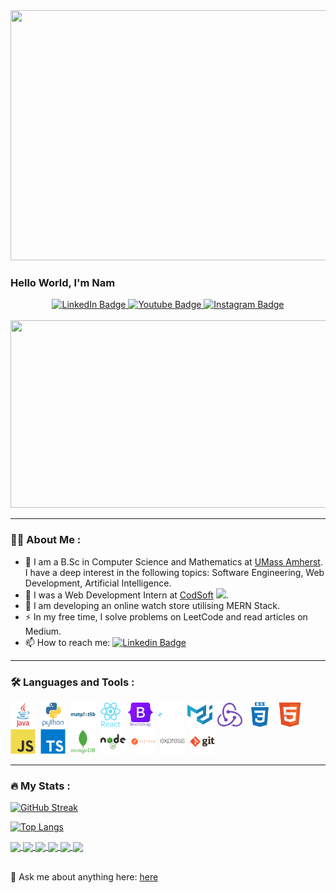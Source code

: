<div id="header" align="center">
  <img src="https://media.giphy.com/media/v1.Y2lkPTc5MGI3NjExbzJ0amMweHQ0YnEzZzUyN29wZTV0bHQzeW9jc20yazQ1ZTdjd2drdSZlcD12MV9pbnRlcm5hbF9naWZfYnlfaWQmY3Q9Zw/RbDKaczqWovIugyJmW/giphy.gif" width="1200" height="400"/>
</div>

### Hello World, I'm Nam
<div id="badges" align="center">
  <a href="https://www.linkedin.com/in/nam-pham-5473a1196/">
    <img src="https://img.shields.io/badge/LinkedIn-blue?style=for-the-badge&logo=linkedin&logoColor=white" alt="LinkedIn Badge"/>
  </a>
  <a href="https://www.youtube.com/channel/UCeSn8p73E8IxpW5ysSWBcCA">
    <img src="https://img.shields.io/badge/YouTube-red?style=for-the-badge&logo=youtube&logoColor=white" alt="Youtube Badge"/>
  </a>
  <a href="https://www.instagram.com/covid_nam/">
    <img src="https://img.shields.io/badge/Instagram-orange?style=for-the-badge&logo=instagram&logoColor=white" alt="Instagram Badge"/>
  </a>
</div>

<div align="center"><img src="https://komarev.com/ghpvc/?username=namdavid2904&style=flat-square&color=blue" alt=""/></div>

<div align="center">
  <img src="https://media.giphy.com/media/v1.Y2lkPTc5MGI3NjExYnoyd214amllcG85aW01MTVlZGxpYnFua2NmcGxxd2loZGdhcXpocSZlcD12MV9pbnRlcm5hbF9naWZfYnlfaWQmY3Q9Zw/ZVik7pBtu9dNS/giphy.gif" width="600" height="300"/>
</div>

---

### :man_technologist: About Me :
- 🏫 I am a B.Sc in Computer Science and Mathematics at [UMass Amherst](https://www.umass.edu/). I have a deep interest in the following topics: Software Engineering, Web Development, Artificial Intelligence.
- 💼 I was a Web Development Intern at [CodSoft](https://www.codsoft.in/) <img src="https://media.giphy.com/media/WUlplcMpOCEmTGBtBW/giphy.gif" width="30">.
- :telescope: I am developing an online watch store utilising MERN Stack.
- :zap: In my free time, I solve problems on LeetCode and read articles on Medium.
- :mailbox: How to reach me: [![Linkedin Badge](https://img.shields.io/badge/-Linkedin-blue?style=flat&logo=Linkedin&logoColor=white)](https://www.linkedin.com/in/nam-pham-5473a1196/)

---

### :hammer_and_wrench: Languages and Tools :

<div>
  <img src="https://github.com/devicons/devicon/blob/master/icons/java/java-original-wordmark.svg" title="Java" alt="Java" width="40" height="40"/>&nbsp;
  <img src="https://github.com/devicons/devicon/blob/master/icons/python/python-original-wordmark.svg" title="Python" alt="Python" width="40" height="40"/>&nbsp;
  <img src="https://github.com/devicons/devicon/blob/master/icons/matplotlib/matplotlib-original-wordmark.svg" title="Matplot" **alt="Matplot" width="40" height="40"/>
  <img src="https://github.com/devicons/devicon/blob/master/icons/react/react-original-wordmark.svg" title="React" alt="React" width="40" height="40"/>&nbsp;
  <img src="https://github.com/devicons/devicon/blob/master/icons/bootstrap/bootstrap-original-wordmark.svg" title="Bootstrap" alt="Bootstrap" width="40" height="40"/>&nbsp;
  <img src="https://github.com/devicons/devicon/blob/master/icons/tailwindcss/tailwindcss-original-wordmark.svg" title="Tailwind" alt="Tailwind" width="40" height="40"/>&nbsp;
  <img src="https://github.com/devicons/devicon/blob/master/icons/materialui/materialui-original.svg" title="Material UI" alt="Material UI" width="40" height="40"/>&nbsp;
  <img src="https://github.com/devicons/devicon/blob/master/icons/redux/redux-original.svg" title="Redux" alt="Redux " width="40" height="40"/>&nbsp;
  <img src="https://github.com/devicons/devicon/blob/master/icons/css3/css3-plain-wordmark.svg" title="CSS3" alt="CSS" width="40" height="40"/>&nbsp;
  <img src="https://github.com/devicons/devicon/blob/master/icons/html5/html5-original.svg" title="HTML5" alt="HTML" width="40" height="40"/>&nbsp;
  <img src="https://github.com/devicons/devicon/blob/master/icons/javascript/javascript-original.svg" title="JavaScript" alt="JavaScript" width="40" height="40"/>&nbsp;
  <img src="https://github.com/devicons/devicon/blob/master/icons/typescript/typescript-original.svg" title="JavaScript" alt="TypeScript" width="40" height="40"/>&nbsp;
  <img src="https://github.com/devicons/devicon/blob/master/icons/mongodb/mongodb-plain-wordmark.svg" title="MongoDB" alt="MongoDB" width="40" height="40"/>&nbsp;
  <img src="https://github.com/devicons/devicon/blob/master/icons/nodejs/nodejs-original-wordmark.svg" title="NodeJS" alt="NodeJS" width="40" height="40"/>&nbsp;
  <img src="https://github.com/devicons/devicon/blob/master/icons/postman/postman-original-wordmark.svg" title="Postman" alt="Postman" width="40" height="40"/>&nbsp;
  <img src="https://github.com/devicons/devicon/blob/master/icons/express/express-original-wordmark.svg" title="Express" alt="Express" width="40" height="40"/>&nbsp;
  <img src="https://github.com/devicons/devicon/blob/master/icons/git/git-original-wordmark.svg" title="Git" **alt="Git" width="40" height="40"/>
</div>

---
### :fire: My Stats :

[![GitHub Streak](http://github-readme-streak-stats.herokuapp.com?user=namdavid2904&theme=dark&background=000000)](https://git.io/streak-stats)


[![Top Langs](https://github-readme-stats.vercel.app/api/top-langs/?username=namdavid2904&layout=compact&theme=vision-friendly-dark)](https://github.com/anuraghazra/github-readme-stats)

<a href="https://github.com/namdavid2904/Watch-Store">
  <img align="center" src="https://github-readme-stats.vercel.app/api/pin/?username=namdavid2904&repo=Watch-Store&theme=radical" />
</a>

<a href="https://github.com/namdavid2904/spark-software-engineering-assessment-nam-pham">
  <!-- Change the `github-readme-stats.anuraghazra1.vercel.app` to `github-readme-stats.vercel.app`  -->
  <img align="center" src="https://github-readme-stats.vercel.app/api/pin/?username=namdavid2904&repo=spark-software-engineering-assessment-nam-pham&theme=cobalt" />
</a>

<a href="https://github.com/namdavid2904/Dragon-Repeller">
  <!-- Change the `github-readme-stats.anuraghazra1.vercel.app` to `github-readme-stats.vercel.app`  -->
  <img align="center" src="https://github-readme-stats.vercel.app/api/pin/?username=namdavid2904&repo=Dragon-Repeller&theme=dark" />
</a>

<a href="https://github.com/namdavid2904/band-site">
  <!-- Change the `github-readme-stats.anuraghazra1.vercel.app` to `github-readme-stats.vercel.app`  -->
  <img align="center" src="https://github-readme-stats.vercel.app/api/pin/?username=namdavid2904&repo=band-site&theme=merko" />
</a>

<a href="https://github.com/namdavid2904/employee-data-processing">
  <!-- Change the `github-readme-stats.anuraghazra1.vercel.app` to `github-readme-stats.vercel.app`  -->
  <img align="center" src="https://github-readme-stats.vercel.app/api/pin/?username=namdavid2904&repo=employee-data-processing&theme=gruvbox" />
</a>    

<a href="https://github.com/namdavid2904/Tic-Tac-Toe">
  <!-- Change the `github-readme-stats.anuraghazra1.vercel.app` to `github-readme-stats.vercel.app`  -->
  <img align="center" src="https://github-readme-stats.vercel.app/api/pin/?username=namdavid2904&repo=Tic-Tac-Toe&theme=onedark" /><br />
</a> 
<br />

💬 Ask me about anything here: [here](https://github.com/namdavid2904/namdavid/issues)


